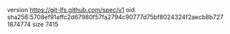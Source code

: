 version https://git-lfs.github.com/spec/v1
oid sha256:5708ef91affc2d67980f57fa2794c90777d75bf8024324f2aecb8b7271874774
size 7415
